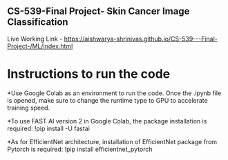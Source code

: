 ## CS-539-Final Project- Skin Cancer Image Classification

Live Working Link - https://aishwarya-shrinivas.github.io/CS-539---Final-Project-/ML/index.html

# Instructions to run the code

*Use Google Colab as an environment to run the code. Once the .ipynb file is opened, make sure to change the runtime type to GPU to accelerate training speed.

*To use FAST AI version 2 in Google Colab, the package installation is required: !pip install -U fastai

*As for EfficientNet architecture, installation of EfficientNet package from Pytorch is required: !pip install efficientnet_pytorch




